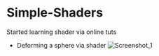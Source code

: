 # Simple-Shaders
Started learning shader via online tuts 

- Deforming a sphere via shader 
![Screenshot_1](https://github.com/pekaram/Simple-Shaders/blob/master/Screenshots/BoucingShader.png)
